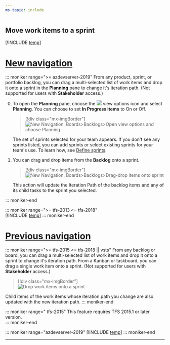 ```yaml
---
ms.topic: include
---
```

<a id="assign-to-sprint"></a>

## Move work items to a sprint  

[!INCLUDE [temp](../../_shared/new-navigation-azd.md)] 

# [New navigation](#tab/new-nav)

::: moniker range=">= azdevserver-2019"
From any product, sprint, or portfolio backlog, you can drag a multi-selected list of work items and drop it onto a sprint in the **Planning** pane to change it's iteration path. (Not supported for users with **Stakeholder** access.)

0. To open the **Planning** pane, choose the ![ ](/azure/devops/_img/icons/view-options-icon.png) view options icon and select **Planning**. You can choose to set **In Progress items** to On or Off. 

	> [!div class="mx-imgBorder"]
	> ![New Navigation, Boards>Backlogs>Open view options and choose Planning](/azure/devops/boards/sprints/_img/define-sprints/view-options-planning-menu.png)

	The set of sprints selected for your team appears. If you don't see any sprints listed, you can add sprints or select existing sprints for your team's use. To learn how, see [Define sprints](/azure/devops/boards/sprints/define-sprints).  

0. You can drag and drop items from the **Backlog** onto a sprint. 
	> [!div class="mx-imgBorder"]
	> ![New Navigation, Boards>Backlogs>Drag-drop items onto sprint](/azure/devops/boards/sprints/_img/define-sprints/drag-drop-backlog-items-to-sprint.png)

	This action will update the Iteration Path of the backlog items and any of its child tasks to the sprint you selected. 

::: moniker-end

::: moniker range=">= tfs-2013 <= tfs-2018"  
[!INCLUDE [temp](../../_shared/new-navigation-not-supported.md)] 
::: moniker-end

# [Previous navigation](#tab/previous-nav)

::: moniker range=">= tfs-2015 <= tfs-2018 || vsts"
From any backlog or board, you can drag a multi-selected list of work items and drop it onto a sprint to change it's iteration path. From a Kanban or taskboard, you can drag a single work item onto a sprint. (Not supported for users with **Stakeholder** access.)

> [!div class="mx-imgBorder"]  
> ![Drop work items onto a sprint](/azure/devops/boards/sprints/_img/sp-assign-to-sprints.png)  

Child items of the work items whose iteration path you change are also updated with the new iteration path. 
::: moniker-end

::: moniker range=" tfs-2015" 
This feature requires TFS 2015.1 or later version.    
::: moniker-end

::: moniker range="azdevserver-2019"
[!INCLUDE [temp](../../_shared/previous-navigation-not-supported-azd.md)] 
::: moniker-end

---